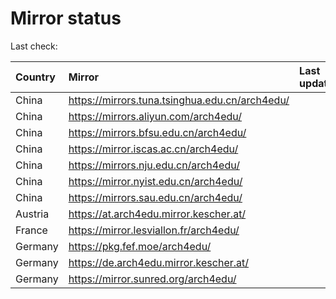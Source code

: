 <script src="./time.js"></script>
# Mirror status
Last check: <script type="text/javascript">localize(1698776542.272883);</script>

|Country|Mirror|Last update|
|:------|:-----|:----------|
|China|https://mirrors.tuna.tsinghua.edu.cn/arch4edu/|<script type="text/javascript">localize(1698734000);</script>|
|China|https://mirrors.aliyun.com/arch4edu/|<script type="text/javascript">localize(1698734000);</script>|
|China|https://mirrors.bfsu.edu.cn/arch4edu/|<script type="text/javascript">localize(1698734000);</script>|
|China|https://mirror.iscas.ac.cn/arch4edu/|<script type="text/javascript">localize(1698734000);</script>|
|China|https://mirrors.nju.edu.cn/arch4edu/|<script type="text/javascript">localize(1698690629);</script>|
|China|https://mirror.nyist.edu.cn/arch4edu/|<script type="text/javascript">localize(1698734000);</script>|
|China|https://mirrors.sau.edu.cn/arch4edu/|<script type="text/javascript">localize(1698734000);</script>|
|Austria|https://at.arch4edu.mirror.kescher.at/|<script type="text/javascript">localize(1698734000);</script>|
|France|https://mirror.lesviallon.fr/arch4edu/|<script type="text/javascript">localize(1698734000);</script>|
|Germany|https://pkg.fef.moe/arch4edu/|<script type="text/javascript">localize(1698734000);</script>|
|Germany|https://de.arch4edu.mirror.kescher.at/|<script type="text/javascript">localize(1698734000);</script>|
|Germany|https://mirror.sunred.org/arch4edu/|<script type="text/javascript">localize(1698734000);</script>|

<script src="./tablefilter/tablefilter.js"></script>
<script src="./table.js"></script>